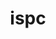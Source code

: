 ---
title: "ispc"
layout: cache
categories: [package, develop]
meta: {"versions": ["1.21.1"], "compilers": ["gcc@=11.1.0"], "oss": ["ubuntu20.04"], "platforms": ["linux"], "targets": ["x86_64_v3"], "stacks": ["data-vis-sdk", "root"], "num_specs": 5, "num_specs_by_stack": {"data-vis-sdk": 5, "root": 5}}
spec_details: [{"hash": "2uuk5ghepsja23fhwbwbns3f2cwbkga2", "compiler": "gcc@=11.1.0", "versions": ["1.21.1"], "os": "ubuntu20.04", "platform": "linux", "target": "x86_64_v3", "variants": ["build_system=cmake", "build_type=Release", "generator=make", "~ipo"], "stacks": ["data-vis-sdk", "root"], "size": "-", "tarball": "https://binaries.spack.io/develop/build_cache/linux-ubuntu20.04-x86_64_v3/gcc-11.1.0/ispc-1.21.1/linux-ubuntu20.04-x86_64_v3-gcc-11.1.0-ispc-1.21.1-2uuk5ghepsja23fhwbwbns3f2cwbkga2.spack"}, {"hash": "xf7cdmt7jeuutazfbdoffv5xfy7vcuke", "compiler": "gcc@=11.1.0", "versions": ["1.21.1"], "os": "ubuntu20.04", "platform": "linux", "target": "x86_64_v3", "variants": ["build_system=cmake", "build_type=Release", "generator=make", "~ipo"], "stacks": ["data-vis-sdk", "root"], "size": "-", "tarball": "https://binaries.spack.io/develop/build_cache/linux-ubuntu20.04-x86_64_v3/gcc-11.1.0/ispc-1.21.1/linux-ubuntu20.04-x86_64_v3-gcc-11.1.0-ispc-1.21.1-xf7cdmt7jeuutazfbdoffv5xfy7vcuke.spack"}, {"hash": "ryk2p73ducn7gu7hvxenfcb6fdybbrqp", "compiler": "gcc@=11.1.0", "versions": ["1.21.1"], "os": "ubuntu20.04", "platform": "linux", "target": "x86_64_v3", "variants": ["build_system=cmake", "build_type=Release", "generator=make", "~ipo"], "stacks": ["data-vis-sdk", "root"], "size": "-", "tarball": "https://binaries.spack.io/develop/build_cache/linux-ubuntu20.04-x86_64_v3/gcc-11.1.0/ispc-1.21.1/linux-ubuntu20.04-x86_64_v3-gcc-11.1.0-ispc-1.21.1-ryk2p73ducn7gu7hvxenfcb6fdybbrqp.spack"}, {"hash": "e7wamt2ubzstgtgic62mfpccgt6cpsge", "compiler": "gcc@=11.1.0", "versions": ["1.21.1"], "os": "ubuntu20.04", "platform": "linux", "target": "x86_64_v3", "variants": ["build_system=cmake", "build_type=Release", "generator=make", "~ipo"], "stacks": ["data-vis-sdk", "root"], "size": "-", "tarball": "https://binaries.spack.io/develop/build_cache/linux-ubuntu20.04-x86_64_v3/gcc-11.1.0/ispc-1.21.1/linux-ubuntu20.04-x86_64_v3-gcc-11.1.0-ispc-1.21.1-e7wamt2ubzstgtgic62mfpccgt6cpsge.spack"}, {"hash": "63tm3futbi7xdkyfht5vamvsg5nxzkct", "compiler": "gcc@=11.1.0", "versions": ["1.21.1"], "os": "ubuntu20.04", "platform": "linux", "target": "x86_64_v3", "variants": ["build_system=cmake", "build_type=Release", "generator=make", "~ipo"], "stacks": ["data-vis-sdk", "root"], "size": "-", "tarball": "https://binaries.spack.io/develop/build_cache/linux-ubuntu20.04-x86_64_v3/gcc-11.1.0/ispc-1.21.1/linux-ubuntu20.04-x86_64_v3-gcc-11.1.0-ispc-1.21.1-63tm3futbi7xdkyfht5vamvsg5nxzkct.spack"}]
---